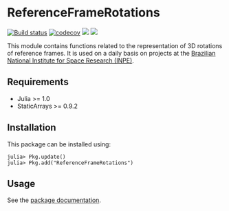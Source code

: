 # ReferenceFrameRotations

[![Build status](https://github.com/JuliaSpace/ReferenceFrameRotations.jl/workflows/CI/badge.svg)](https://github.com/JuliaSpace/ReferenceFrameRotations.jl/actions)
[![codecov](https://codecov.io/gh/JuliaSpace/ReferenceFrameRotations.jl/branch/master/graph/badge.svg)](https://codecov.io/gh/JuliaSpace/ReferenceFrameRotations.jl)
[![](https://img.shields.io/badge/docs-stable-blue.svg)][docs-stable-url]
[![](https://img.shields.io/badge/docs-dev-blue.svg)][docs-dev-url]

This module contains functions related to the representation of 3D rotations of
reference frames. It is used on a daily basis on projects at the [Brazilian
National Institute for Space Research (INPE)](http://www.inpe.br).

## Requirements

* Julia >= 1.0
* StaticArrays >= 0.9.2

## Installation

This package can be installed using:

```julia-repl
julia> Pkg.update()
julia> Pkg.add("ReferenceFrameRotations")
```

## Usage

See the [package documentation][docs-stable-url].

[docs-dev-url]: https://juliaspace.github.io/ReferenceFrameRotations.jl/dev
[docs-stable-url]: https://juliaspace.github.io/ReferenceFrameRotations.jl/stable

